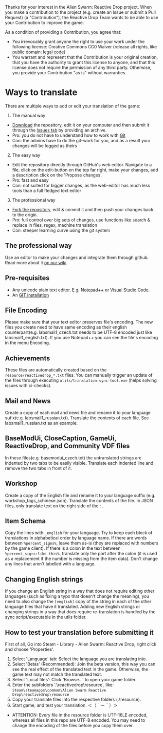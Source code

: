 Thanks for your interest in the Alien Swarm: Reactive Drop project. When you make a
contribution to the project (e.g. create an Issue or submit a Pull Request)
(a "Contribution"), the Reactive Drop Team wants to be able to use your Contribution to improve
the game.

As a condition of providing a Contribution, you agree that:

- You irrevocably grant anyone the right to use your work under the following license: Creative Commons CC0 Waiver (release all rights, like public domain: [legal code](https://creativecommons.org/publicdomain/zero/1.0/))
- You warrant and represent that the Contribution is your original creation, that you have the authority to grant this license to anyone, and that this license does not require the permission of any third party. Otherwise, you provide your Contribution "as is" without warranties.


# Ways to translate
There are multiple ways to add or edit your translation of the game:
1. The manual way
  * [Download](https://github.com/ReactiveDrop/reactivedrop_translations/archive/refs/heads/master.zip) the repository, edit it on your computer and then submit it through the [Issues tab](https://github.com/ReactiveDrop/reactivedrop_translations/issues) by providing an archive.
  * Pro: you do not have to understand how to work with [Git](https://en.wikipedia.org/wiki/Git)
  * Con: the admins have to do the git-work for you, and as a result your changes will be logged as theirs
2. The easy way
  * Edit the repository directly through GitHub's web editor. Navigate to a file, click on the edit-button on the top far right, make your changes, add a description click on the 'Propose changes'.
  * Pro: fast and easy
  * Con: not suited for bigger changes, as the web-editor has much less tools than a full fledged text editor
3. The professional way
  * [Fork the repository](https://github.com/ReactiveDrop/reactivedrop_translations/fork), edit & commit it and then push your changes back to the origin.
  * Pro: full control over big sets of changes, use functions like search & replace in files, regex, machine translation
  * Con: steeper learning curve using the git system

## The professional way
Use an editor to make your changes and integrate them through github.
Read more about it [on our wiki](https://github.com/ReactiveDrop/reactivedrop_translations/wiki).

## Pre-requisites
- Any unicode plain text editor. E.g. [Notepad++](https://notepad-plus-plus.org/) or [Visual Studio Code](https://code.visualstudio.com/).
- An [GIT installation](https://git-scm.com/downloads)

## File Encoding
Please make sure that your text editor preserves file's encoding. The new files you create need to have same encoding as their english counterpart(e.g. labsmail1_czech.txt needs to be UTF-8 encoded just like labsmail1_english.txt). If you use Notepad++ you can see the file's encoding in the menu Encoding.

## Achievements
These files are automatically created based on the `resource/reactivedrop_*.txt` files. You can manually trigger an update of the files through executing `utils/translation-sync-tool.exe` (helps solving issues with ci-checks).

## Mail and News
Create a copy of each mail and news file and rename it to your language sufix(e.g. labsmail1_russian.txt). Translate the contents of each file. See labsmail1_russian.txt as an example.

## BaseModUi, CloseCaption, GameUi, ReactiveDrop, and Community VDF files
In these files(e.g. basemodui_czech.txt) the untranslated strings are indented by two tabs to be easily visible. Translate each indented line and remove the two tabs in front of it.

## Workshop
Create a copy of the English file and rename it to your language suffix (e.g. workshop_tags_schinese.json). Translate the contents of the file. In JSON files, only translate text on the right side of the `:`.

## Item Schema
Copy the lines with `_english` for your language. Try to keep each block of translations in alphabetical order by language name. If there are words between `%percent_signs%`, leave them as-is (they are replaced with numbers by the game client). If there is a colon in the text between `%percent_signs:like this%`, translate only the part after the colon (it is used as a replacement if the number is missing from the item data). Don't change any lines that aren't labelled with a language.

## Changing English strings
If you change an English string in a way that does not require editing other languages (such as fixing a typo that doesn't change the meaning), you need to also change the `[english]` copy of the string in each of the other language files that have it translated. Adding new English strings or changing strings in a way that does require re-translation is handled by the sync script/executable in the utils folder.

## How to test your translation before submitting it
First of all, Go into Steam - Library - Alien Swarm: Reactive Drop, right click and choose 'Properties'.
1. Select 'Language' tab: Select the language you are translating into.
2. Select 'Betas' (Recommended): Join the beta version, this way you can see the real effect of the translated text in the game. Otherwise, the game text may not match the translated text.
3. Select 'Local files': Click 'Browse...' to open your game folder.
4. Enter the subfolders '.\reactivedrop\resource', like: `Steam\steamapps\common\Alien Swarm Reactive Drop\reactivedrop\resource`
5. Copy your translate files into the respective folders (.\resource).
6. Start game, and test your translation.  ＜（＾－＾）＞

- ATTENTION: Every file in the resource folder is UTF-16LE encoded, whereas all files in this repo are UTF-8 encoded. You may need to change the encoding of the files before you copy them over.
